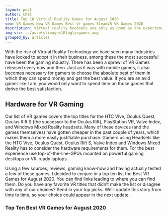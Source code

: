 ```yaml
---
layout: post
author: Chel
title: Top 10 Virtual Reality Games for August 2020
seo: VR Games New VR Games Best Vr games SteamVR VR Games 2020 
description: Virtual reality headsets are only as good as the experiences they offer. Lose yourself in the best action, arcade, exploration, simulation, and sports VR games for the Oculus Quest, Oculus Rift S, HTC Vive, PlayStation VR, Valve Index, and Windows Mixed Reality platforms. Catch up on the Best VR Games released August  2020.
img-src: ../assets\images\Blog\vrgames_aug
grouped_by: articles
---
```



With the rise of Virtual Reality Technology we have seen many Industries have looked to adopt it in their business, among these the most successful have been the gaming industry. There has been a sprawl of VR Games released every now and then. Just as it was with mobile games, it also becomes necessary for gamers to choose the absolute best of them in which they can spend money and get the best value. If you are an avid gamer like I am, you would only want to spend time on those games that derive the best satisfaction.


<h2>Hardware for VR Gaming</h2>
Our list of VR games covers the top titles for the HTC Vive, Oculus Quest, Oculus Rift S (the successor to the Oculus Rift), PlayStation VR, Valve Index, and Windows Mixed Reality headsets. Many of these devices (and the games themselves) have gotten cheaper in the past couple of years, which makes them a more easily justifiable purchase. 
Gamers using Headsets like the HTC Vive, Oculus Quest, Oculus Rift S, Valve Index and Windows Mixed Reality has to consider the hardware requirements for them. For the best experience use top-of-the-line-GPUs mounted on powerful gaming desktops or VR-ready laptops.



Using a few sources, reviews, gaming know-how and having actually tested a few of these games, I decided to conjure in a top ten list the Best VR Games for August 2020. You can find links leading to where you can find them.
Do you have any favorite VR titles that didn’t make the list or disagree with any of our choices? Send in your top picks. We’ll update this story from time to time, so your choice could appear in the next update.

<h3>Top Ten Best VR Games for August 2020</h3>

